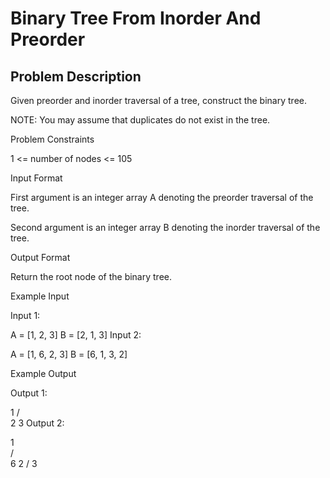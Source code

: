 # Binary Tree From Inorder And Preorder

## Problem Description

Given preorder and inorder traversal of a tree, construct the binary tree.

NOTE: You may assume that duplicates do not exist in the tree.



Problem Constraints

1 <= number of nodes <= 105



Input Format

First argument is an integer array A denoting the preorder traversal of the tree.

Second argument is an integer array B denoting the inorder traversal of the tree.



Output Format

Return the root node of the binary tree.



Example Input

Input 1:

A = [1, 2, 3]
B = [2, 1, 3]
Input 2:

A = [1, 6, 2, 3]
B = [6, 1, 3, 2]


Example Output

Output 1:

1
/ \
2   3
Output 2:

1  
/ \
6   2
/
3